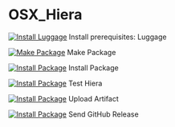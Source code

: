 # OSX_Hiera 

[![Install Luggage](https://badge.buildkite.com/212afbf05c8e448a427409bc0d46843b343aad4ea5e7619a34.svg?step=Install%20Luggage%20%3Abriefcase%3A)](https://buildkite.com/henry-dobson/hiera) Install prerequisites: Luggage

[![Make Package](https://badge.buildkite.com/212afbf05c8e448a427409bc0d46843b343aad4ea5e7619a34.svg?step=Make%20Package%20%3Aenvelope_with_arrow%3A)](https://buildkite.com/henry-dobson/hiera) Make Package 

[![Install Package](https://badge.buildkite.com/212afbf05c8e448a427409bc0d46843b343aad4ea5e7619a34.svg?step=Install%20Package%20%3Aarrow_right%3A%3Adesktop_computer%3A)](https://buildkite.com/henry-dobson/hiera) Install Package

[![Install Package](https://badge.buildkite.com/212afbf05c8e448a427409bc0d46843b343aad4ea5e7619a34.svg?step=Test%20hiera%20%3Amicroscope%3A)](https://buildkite.com/henry-dobson/hiera) Test Hiera

[![Install Package](https://badge.buildkite.com/212afbf05c8e448a427409bc0d46843b343aad4ea5e7619a34.svg?step=Upload%20Artifact%20%3Arocket%3A)](https://buildkite.com/henry-dobson/hiera) Upload Artifact

[![Install Package](https://badge.buildkite.com/212afbf05c8e448a427409bc0d46843b343aad4ea5e7619a34.svg?step=Send%20GitHub%20Release%20%3Aoctocat%3A)](https://buildkite.com/henry-dobson/hiera) Send GitHub Release
